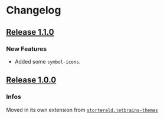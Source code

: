 # Changelog

## [Release 1.1.0](https://github.com/Storterald/Jetbrains-Product-Icons/releases/tag/1.1.0)

### New Features

 - Added some `symbol-icons`.

## [Release 1.0.0](https://github.com/Storterald/Jetbrains-Product-Icons/releases/tag/1.0.0)

### Infos

Moved in its own extension from [`storterald.jetbrains-themes`](https://github.com/Storterald/Jetbrains-Themes)
